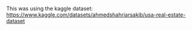 This was using the kaggle dataset: https://www.kaggle.com/datasets/ahmedshahriarsakib/usa-real-estate-dataset

